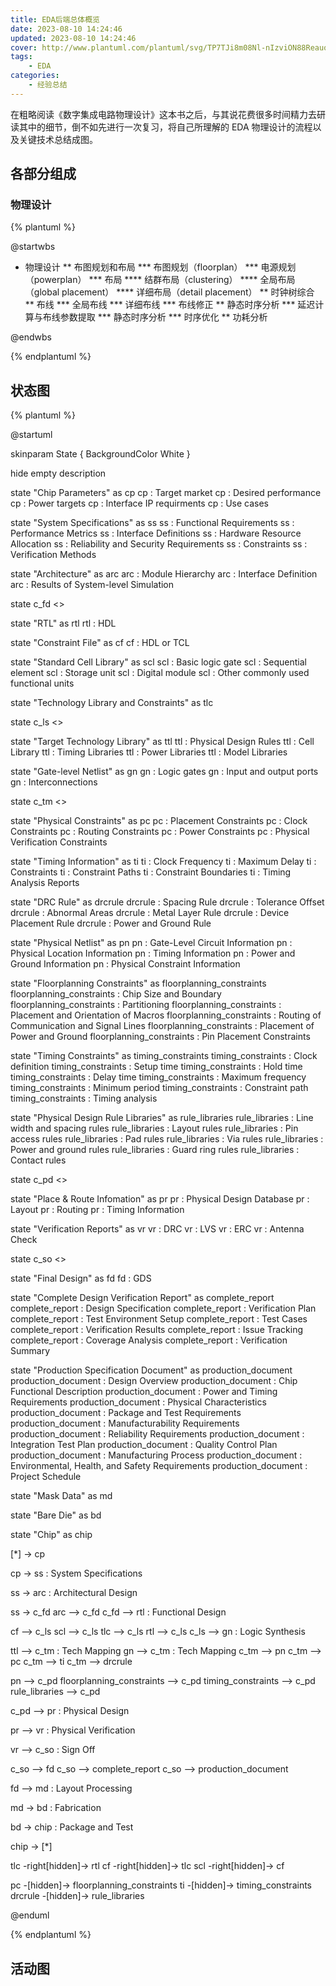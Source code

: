```yaml
---
title: EDA后端总体概览
date: 2023-08-10 14:24:46
updated: 2023-08-10 14:24:46
cover: http://www.plantuml.com/plantuml/svg/TP7TJi8m08Nl-nIzviON88Reauojuc9ToLP2Z36PVsGOuYOgqnX5eq6zSEg5XB25lGnjnnMlODdc337sgZtdEwT_e69HnQJDgWL0sQ8x6Aq2WsW8xW8envgYRjLCqZ2qTOA92PkREaLW3vHNSXQKe6Y_2g-L19CaU02b4cIZGtOpIPwFcDDbtSvY-MbBOzcPHyu69iIiOyMOH-tK5nTVVEmLVfqqqPB_MoNPy5nCdZ95iYfkM1IPkb7BOKaVlqYl86gOL1KCPP-Ajf512ovv7uYmLN0Qeeh-XuFS7ywwVNv_9iA8UKv-KJ6EmT9UFq9HMX3fT1e7_Ern4PxTNdDxNxQoiSkS5h_pCYmS9d5VlgG8_EdeD4inzu1VVd3NOsulfVu9Py8qkcATNdh0atvY-pa0AiZG5l_y3G00
tags:
    - EDA
categories:
    - 经验总结
---
```


在粗略阅读《数字集成电路物理设计》这本书之后，与其说花费很多时间精力去研读其中的细节，倒不如先进行一次复习，将自己所理解的 EDA 物理设计的流程以及关键技术总结成图。

## 各部分组成


### 物理设计

{% plantuml %}

@startwbs

<style>
node {
    BackgroundColor white
}
</style>

* 物理设计
** 布图规划和布局
*** 布图规划（floorplan）
*** 电源规划（powerplan）
*** 布局
**** 结群布局（clustering）
**** 全局布局（global placement）
**** 详细布局（detail placement）
** 时钟树综合
** 布线
*** 全局布线
*** 详细布线
*** 布线修正
** 静态时序分析
*** 延迟计算与布线参数提取
*** 静态时序分析
*** 时序优化
** 功耗分析

@endwbs

{% endplantuml %}

## 状态图

{% plantuml %}

@startuml

skinparam State {
    BackgroundColor White
}

hide empty description

state "Chip Parameters" as cp
cp : Target market
cp : Desired performance
cp : Power targets
cp : Interface IP requirments
cp : Use cases

state "System Specifications" as ss
ss : Functional Requirements
ss : Performance Metrics
ss : Interface Definitions
ss : Hardware Resource Allocation
ss : Reliability and Security Requirements
ss : Constraints
ss : Verification Methods

state "Architecture" as arc
arc : Module Hierarchy
arc : Interface Definition
arc : Results of System-level Simulation

state c_fd <<choice>>

state "RTL" as rtl
rtl : HDL

state "Constraint File" as cf
cf : HDL or TCL

state "Standard Cell Library" as scl
scl : Basic logic gate
scl : Sequential element
scl : Storage unit
scl : Digital module
scl : Other commonly used functional units

state "Technology Library and Constraints" as tlc

state c_ls <<choice>>

state "Target Technology Library" as ttl
ttl : Physical Design Rules
ttl : Cell Library
ttl : Timing Libraries
ttl : Power Libraries
ttl : Model Libraries

state "Gate-level Netlist" as gn
gn : Logic gates
gn : Input and output ports
gn : Interconnections

state c_tm <<choice>>

state "Physical Constraints" as pc
pc : Placement Constraints
pc : Clock Constraints
pc : Routing Constraints
pc : Power Constraints
pc : Physical Verification Constraints

state "Timing Information" as ti
ti : Clock Frequency
ti : Maximum Delay
ti : Constraints
ti : Constraint Paths
ti : Constraint Boundaries
ti : Timing Analysis Reports

state "DRC Rule" as drcrule
drcrule : Spacing Rule
drcrule : Tolerance Offset
drcrule : Abnormal Areas
drcrule : Metal Layer Rule
drcrule : Device Placement Rule
drcrule : Power and Ground Rule

state "Physical Netlist" as pn
pn : Gate-Level Circuit Information
pn : Physical Location Information
pn : Timing Information
pn : Power and Ground Information
pn : Physical Constraint Information

state "Floorplanning Constraints" as floorplanning_constraints
floorplanning_constraints : Chip Size and Boundary
floorplanning_constraints : Partitioning
floorplanning_constraints : Placement and Orientation of Macros
floorplanning_constraints : Routing of Communication and Signal Lines
floorplanning_constraints : Placement of Power and Ground
floorplanning_constraints : Pin Placement Constraints

state "Timing Constraints" as timing_constraints
timing_constraints : Clock definition
timing_constraints : Setup time
timing_constraints : Hold time
timing_constraints : Delay time
timing_constraints : Maximum frequency
timing_constraints : Minimum period
timing_constraints : Constraint path
timing_constraints : Timing analysis

state "Physical Design Rule Libraries" as rule_libraries
rule_libraries : Line width and spacing rules
rule_libraries : Layout rules
rule_libraries : Pin access rules
rule_libraries : Pad rules
rule_libraries : Via rules
rule_libraries : Power and ground rules
rule_libraries : Guard ring rules
rule_libraries : Contact rules

state c_pd <<choice>>

state "Place & Route Infomation" as pr
pr : Physical Design Database
pr : Layout
pr : Routing
pr : Timing Information

state "Verification Reports" as vr
vr : DRC
vr : LVS
vr : ERC
vr : Antenna Check

state c_so <<choice>>

state "Final Design" as fd
fd : GDS

state "Complete Design Verification Report" as complete_report
complete_report : Design Specification
complete_report : Verification Plan
complete_report : Test Environment Setup
complete_report : Test Cases
complete_report : Verification Results
complete_report : Issue Tracking
complete_report : Coverage Analysis
complete_report : Verification Summary

state "Production Specification Document" as production_document
production_document : Design Overview
production_document : Chip Functional Description
production_document : Power and Timing Requirements
production_document : Physical Characteristics
production_document : Package and Test Requirements
production_document : Manufacturability Requirements
production_document : Reliability Requirements
production_document : Integration Test Plan
production_document : Quality Control Plan
production_document : Manufacturing Process
production_document : Environmental, Health, and Safety Requirements
production_document : Project Schedule

state "Mask Data" as md

state "Bare Die" as bd

state "Chip" as chip

[*] -> cp

cp -> ss : System Specifications

ss -> arc : Architectural Design

ss -> c_fd
arc --> c_fd
c_fd --> rtl : Functional Design

cf --> c_ls
scl --> c_ls
tlc --> c_ls
rtl --> c_ls
c_ls --> gn : Logic Synthesis

ttl --> c_tm : Tech Mapping
gn --> c_tm : Tech Mapping
c_tm --> pn
c_tm --> pc
c_tm --> ti
c_tm --> drcrule

pn --> c_pd
floorplanning_constraints --> c_pd
timing_constraints --> c_pd
rule_libraries --> c_pd

c_pd --> pr : Physical Design

pr --> vr : Physical Verification

vr --> c_so : Sign Off

c_so --> fd
c_so --> complete_report
c_so --> production_document

fd --> md : Layout Processing

md -> bd : Fabrication

bd -> chip : Package and Test

chip -> [*]

tlc -right[hidden]-> rtl
cf -right[hidden]-> tlc
scl -right[hidden]-> cf

pc -[hidden]-> floorplanning_constraints
ti -[hidden]-> timing_constraints
drcrule -[hidden]-> rule_libraries

@enduml

{% endplantuml %}

## 活动图


